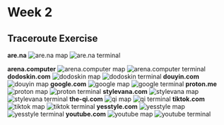 # Week 2

## Traceroute Exercise

**are.na**
![are.na map](https://enderversing.github.io/itp-blog/assets/img/undnet/week2/maps/arena_map.png)
![are.na terminal](https://enderversing.github.io/itp-blog/assets/img/undnet/week2/terminal/arena.png)

**arena.computer**
![arena.computer map](https://enderversing.github.io/itp-blog/assets/img/undnet/week2/maps/arenacomputer_map.png)
![arena.computer terminal](https://enderversing.github.io/itp-blog/assets/img/undnet/week2/terminal/arena_computer.png)
**dodoskin.com**
![dodoskin map](https://enderversing.github.io/itp-blog/assets/img/undnet/week2/maps/dodoskin_map.png)
![dodoskin terminal](https://enderversing.github.io/itp-blog/assets/img/undnet/week2/terminal/dodoskin.png)
**douyin.com**
![douyin map](https://enderversing.github.io/itp-blog/assets/img/undnet/week2/maps/douyin_map.png)
**google.com**
![google map](https://enderversing.github.io/itp-blog/assets/img/undnet/week2/maps/google_map.png)
![google terminal](https://enderversing.github.io/itp-blog/assets/img/undnet/week2/terminal/google.png)
**proton.me**
![proton map](https://enderversing.github.io/itp-blog/assets/img/undnet/week2/maps/proton_map.png)
![proton terminal](https://enderversing.github.io/itp-blog/assets/img/undnet/week2/terminal/protonmail.png)
**stylevana.com**
![stylevana map](https://enderversing.github.io/itp-blog/assets/img/undnet/week2/maps/stylevana_map.png)
![stylevana terminal](https://enderversing.github.io/itp-blog/assets/img/undnet/week2/terminal/stylevana.png)
**the-qi.com**
![qi map](https://enderversing.github.io/itp-blog/assets/img/undnet/week2/maps/the_qi_map.png)
![qi terminal](https://enderversing.github.io/itp-blog/assets/img/undnet/week2/terminal/the_qi.png)
**tiktok.com**
![tiktok map](https://enderversing.github.io/itp-blog/assets/img/undnet/week2/maps/tiktok_map.png)
![tiktok terminal](https://enderversing.github.io/itp-blog/assets/img/undnet/week2/terminal/tiktok.png)
**yesstyle.com**
![yesstyle map](https://enderversing.github.io/itp-blog/assets/img/undnet/week2/maps/yesstyle_map.png)
![yesstyle terminal](https://enderversing.github.io/itp-blog/assets/img/undnet/week2/terminal/yesstyle.png)
**youtube.com**
![youtube map](https://enderversing.github.io/itp-blog/assets/img/undnet/week2/maps/youtube_map.png)
![youtube terminal](https://enderversing.github.io/itp-blog/assets/img/undnet/week2/terminal/youtube.png)

